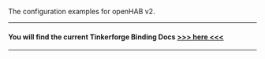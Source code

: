 The configuration examples for openHAB v2.

---
#### You will find the current Tinkerforge Binding Docs [>>> here <<<](doc/Tinkerforge-Binding.md)
---
